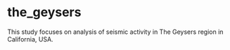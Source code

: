 # the_geysers

This study focuses on analysis of seismic activity in The Geysers region in California, USA.
